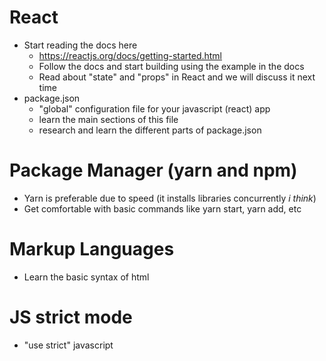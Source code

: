 # React
* Start reading the docs here
  * https://reactjs.org/docs/getting-started.html
  * Follow the docs and start building using the example in the docs
  * Read about "state" and "props" in React and we will discuss it next time
* package.json
  * "global" configuration file for your javascript (react) app
  * learn the main sections of this file
  * research and learn the different parts of package.json


# Package Manager (yarn and npm)
* Yarn is preferable due to speed (it installs libraries concurrently *i think*)
* Get comfortable with basic commands like yarn start, yarn add, etc


# Markup Languages
* Learn the basic syntax of html 

# JS strict mode
* "use strict" javascript 
